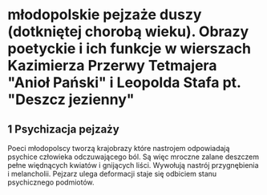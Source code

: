 # młodopolskie pejzaże duszy (dotkniętej chorobą wieku). Obrazy poetyckie i ich funkcje w wierszach Kazimierza Przerwy Tetmajera "Anioł Pański" i Leopolda Stafa pt. "Deszcz jezienny"

## 1 Psychizacja pejzaży
Poeci młodopolscy tworzą krajobrazy które nastrojem odpowiadają psychice człowieka odczuwającego ból. Są więc mroczne zalane deszczem pełne więdnących kwiatów i gnijących liści. Wywołują nastrój przygnębienia i melancholii. Pejzarz ulega deformacji staje się odbiciem stanu psychicznego podmiotów. 

